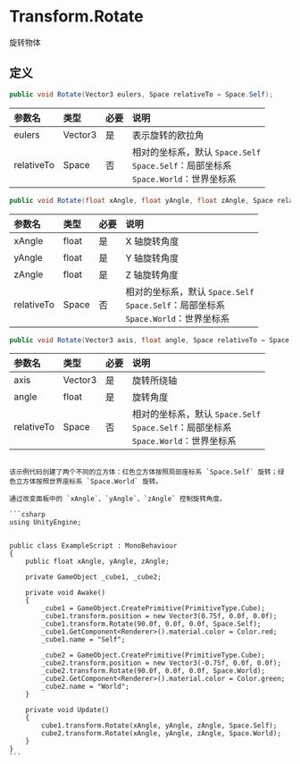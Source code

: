 # Transform.Rotate

旋转物体

## 定义

```csharp
public void Rotate(Vector3 eulers, Space relativeTo = Space.Self);
```

| 参数名        | 类型      | 必要  | 说明                                                                      |
|:---------- |:------- |:--- |:----------------------------------------------------------------------- |
| eulers     | Vector3 | 是   | 表示旋转的欧拉角                                                                |
| relativeTo | Space   | 否   | 相对的坐标系，默认 `Space.Self`<br />`Space.Self`：局部坐标系<br />`Space.World`：世界坐标系 |

```csharp
public void Rotate(float xAngle, float yAngle, float zAngle, Space relativeTo = Space.Self);
```

| 参数名        | 类型    | 必要  | 说明                                                                      |
|:---------- |:----- |:--- |:----------------------------------------------------------------------- |
| xAngle     | float | 是   | X 轴旋转角度                                                                 |
| yAngle     | float | 是   | Y 轴旋转角度                                                                 |
| zAngle     | float | 是   | Z 轴旋转角度                                                                 |
| relativeTo | Space | 否   | 相对的坐标系，默认 `Space.Self`<br />`Space.Self`：局部坐标系<br />`Space.World`：世界坐标系 |

```csharp
public void Rotate(Vector3 axis, float angle, Space relativeTo = Space.Self);
```

| 参数名        | 类型      | 必要  | 说明                                                                      |
|:---------- |:------- |:--- |:----------------------------------------------------------------------- |
| axis       | Vector3 | 是   | 旋转所绕轴                                                                   |
| angle      | float   | 是   | 旋转角度                                                                    |
| relativeTo | Space   | 否   | 相对的坐标系，默认 `Space.Self`<br />`Space.Self`：局部坐标系<br />`Space.World`：世界坐标系 |

~~~admonish example title="示例"

该示例代码创建了两个不同的立方体：红色立方体按照局部座标系 `Space.Self` 旋转；绿色立方体按照世界座标系 `Space.World` 旋转。

通过改变面板中的 `xAngle`、`yAngle`、`zAngle` 控制旋转角度。

```csharp
using UnityEngine;


public class ExampleScript : MonoBehaviour
{
    public float xAngle, yAngle, zAngle;

    private GameObject _cube1, _cube2;

    private void Awake()
    {
        _cube1 = GameObject.CreatePrimitive(PrimitiveType.Cube);
        _cube1.transform.position = new Vector3(0.75f, 0.0f, 0.0f);
        _cube1.transform.Rotate(90.0f, 0.0f, 0.0f, Space.Self);
        _cube1.GetComponent<Renderer>().material.color = Color.red;
        _cube1.name = "Self";

        _cube2 = GameObject.CreatePrimitive(PrimitiveType.Cube);
        _cube2.transform.position = new Vector3(-0.75f, 0.0f, 0.0f);
        _cube2.transform.Rotate(90.0f, 0.0f, 0.0f, Space.World);
        _cube2.GetComponent<Renderer>().material.color = Color.green;
        _cube2.name = "World";
    }

    private void Update()
    {
        cube1.transform.Rotate(xAngle, yAngle, zAngle, Space.Self);
        cube2.transform.Rotate(xAngle, yAngle, zAngle, Space.World);
    }
}
```
~~~